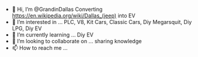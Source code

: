- 👋 Hi, I’m @GrandinDallas Converting https://en.wikipedia.org/wiki/Dallas_(jeep) into EV
- 👀 I’m interested in ... PLC, V8, Kit Cars, Classic Cars, Diy Megarsquit, Diy LPG, Diy EV  
- 🌱 I’m currently learning ... Diy EV
- 💞️ I’m looking to collaborate on ... sharing knowledge
- 📫 How to reach me ...

<!---
GrandinDallas/GrandinDallas is a ✨ special ✨ repository because its `README.md` (this file) appears on your GitHub profile.
You can click the Preview link to take a look at your changes.
--->
